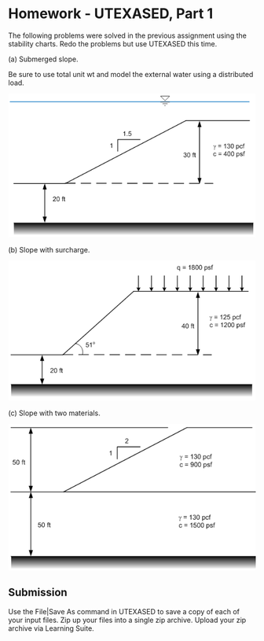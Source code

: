 # Homework - UTEXASED, Part 1

The following problems were solved in the previous assignment using the stability charts. Redo the problems but use UTEXASED this time.

(a) Submerged slope. 

Be sure to use total unit wt and model the external water using a distributed load.

![hw_fig_1.gif](../05_charts/hw_fig_1.gif)

(b) Slope with surcharge.

![hw_fig_2.gif](../05_charts/hw_fig_2.gif)

(c) Slope with two materials.

![hw_fig_3.gif](../05_charts/hw_fig_3.gif)

## Submission

Use the File|Save As command in UTEXASED to save a copy of each of your input files. Zip up your files into a single zip archive. Upload your zip archive via Learning Suite.